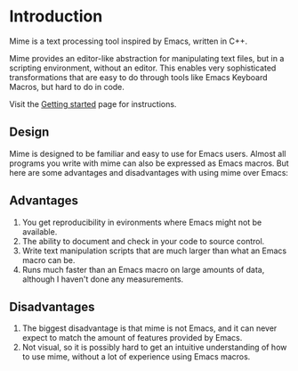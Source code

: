 # Introduction

Mime is a text processing tool inspired by Emacs, written in C++.

Mime provides an editor-like abstraction for manipulating text files,
but in a scripting environment, without an editor.  This enables very
sophisticated transformations that are easy to do through tools like
Emacs Keyboard Macros, but hard to do in code.

Visit the [Getting started](getting-started.md) page for instructions.

## Design

Mime is designed to be familiar and easy to use for Emacs users.
Almost all programs you write with mime can also be expressed as Emacs
macros.  But here are some advantages and disadvantages with using
mime over Emacs:

## Advantages

1. You get reproducibility in evironments where Emacs might not be
   available.
2. The ability to document and check in your code to source control.
3. Write text manipulation scripts that are much larger than what an
   Emacs macro can be.
4. Runs much faster than an Emacs macro on large amounts of data,
   although I haven't done any measurements.

## Disadvantages

1. The biggest disadvantage is that mime is not Emacs, and it can
   never expect to match the amount of features provided by Emacs.
2. Not visual, so it is possibly hard to get an intuitive
   understanding of how to use mime, without a lot of experience using
   Emacs macros.
